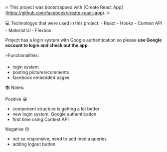:fire: This project was bootstrapped with [Create React App] (https://github.com/facebook/create-react-app). :fire:

:computer: Technologys that were used in this project: - React - Hooks - Context API - Material UI - Flexbox

Project has a login system with Google authentication so please <strong>use Google account to login and check out the app</strong>.

⚡Functionalities:

- login system
- posting pictures/comments
- facebook embedded pages

:books: Notes:

Positive 😀

- component structure is getting a lot better
- new login system, Google authentication
- first time using Context API

Negative 😔

- not so responsive, need to add media queries
- adding logout button.
